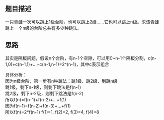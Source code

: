 ## 题目描述
一只青蛙一次可以跳上1级台阶，也可以跳上2级……它也可以跳上n级。求该青蛙跳上一个n级的台阶总共有多少种跳法。

## 思路
其实是隔板问题，假设n个台阶，有n-1个空隙，可以用0~n-1个隔板分割，c(n-1,0)+c(n-1,1)+...+c(n-1,n-1)=2^(n-1)，其中c表示组合

具体分析：<br>
因为n级台阶，第一步有n种跳法：跳1级、跳2级、到跳n级<br>
跳1级，剩下n-1级，则剩下跳法是f(n-1)<br>
跳2级，剩下n-2级，则剩下跳法是f(n-2)<br>
所以f(n)=f(n-1)+f(n-2)+...+f(1)<br>
因为f(n-1)=f(n-2)+f(n-3)+...+f(1)<br>
所以f(n)=2*f(n-1)
f(1)=1, f(2)=2, f(3)=4, f(4)=8 